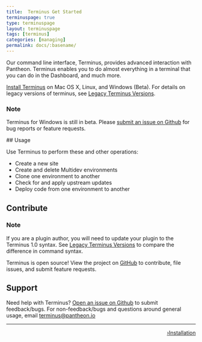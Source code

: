 ```yaml
---
title:  Terminus Get Started
terminuspage: true
type: terminuspage
layout: terminuspage
tags: [terminus]
categories: [managing]
permalink: docs/:basename/
---
```


Our command line interface, Terminus, provides advanced interaction with Pantheon. Terminus enables you to do almost everything in a terminal that you can do in the Dashboard, and much more.

<a href="/docs/terminus/install">Install Terminus</a> on Mac OS X, Linux, and Windows (Beta). For details on legacy versions of terminus, see [Legacy Terminus Versions](/docs/terminus/get-started/legacy).
<div class="alert alert-info">
<h3 class="info">Note</h3>
<p>Terminus for Windows is still in beta. Please <a href="https://github.com/pantheon-systems/terminus/issues/new">submit an issue on Github</a> for bug reports or feature requests.</p>
</div>
## Usage

Use Terminus to perform these and other operations:  

- Create a new site
- Create and delete Multidev environments
- Clone one environment to another
- Check for and apply upstream updates
- Deploy code from one environment to another

## Contribute

<div class="alert alert-info">
<h3 class="info">Note</h3>
<p>If you are a plugin author, you will need to update your plugin to the Terminus 1.0 syntax. See <a href="/docs/terminus/get-started/legacy">Legacy Terminus Versions</a> to compare the difference in command syntax.</p>
</div>

Terminus is open source! View the project on [GitHub](https://github.com/pantheon-systems/terminus) to contribute, file issues, and submit feature requests.

## Support
Need help with Terminus? [Open an issue on Github](https://github.com/pantheon-systems/terminus/issues/new) to submit feedback/bugs. For non-feedback/bugs and questions around general usage, email terminus@pantheon.io

<div class="terminus-pager">
  <hr>
      <a style="float:right;" href="/docs/terminus/install"><span class="terminus-pager-rsaquo">&rsaquo;</span>Installation</a>
</div>
